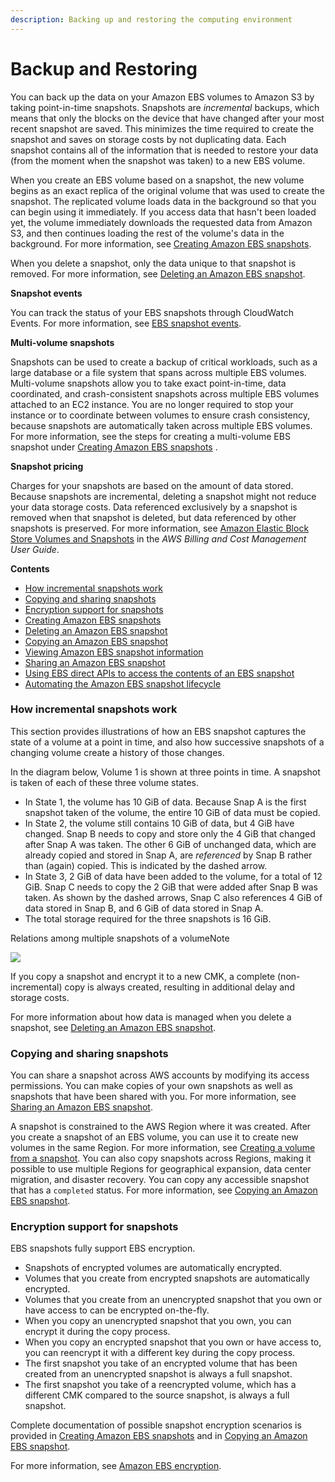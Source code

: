 ```yaml
---
description: Backing up and restoring the computing environment
---
```


# Backup and Restoring



You can back up the data on your Amazon EBS volumes to Amazon S3 by taking point-in-time snapshots. Snapshots are _incremental_ backups, which means that only the blocks on the device that have changed after your most recent snapshot are saved. This minimizes the time required to create the snapshot and saves on storage costs by not duplicating data. Each snapshot contains all of the information that is needed to restore your data \(from the moment when the snapshot was taken\) to a new EBS volume.

When you create an EBS volume based on a snapshot, the new volume begins as an exact replica of the original volume that was used to create the snapshot. The replicated volume loads data in the background so that you can begin using it immediately. If you access data that hasn't been loaded yet, the volume immediately downloads the requested data from Amazon S3, and then continues loading the rest of the volume's data in the background. For more information, see [Creating Amazon EBS snapshots](https://docs.aws.amazon.com/AWSEC2/latest/UserGuide/ebs-creating-snapshot.html).

When you delete a snapshot, only the data unique to that snapshot is removed. For more information, see [Deleting an Amazon EBS snapshot](https://docs.aws.amazon.com/AWSEC2/latest/UserGuide/ebs-deleting-snapshot.html).

**Snapshot events**

You can track the status of your EBS snapshots through CloudWatch Events. For more information, see [EBS snapshot events](https://docs.aws.amazon.com/AWSEC2/latest/UserGuide/ebs-cloud-watch-events.html#snapshot-events).

**Multi-volume snapshots**

Snapshots can be used to create a backup of critical workloads, such as a large database or a file system that spans across multiple EBS volumes. Multi-volume snapshots allow you to take exact point-in-time, data coordinated, and crash-consistent snapshots across multiple EBS volumes attached to an EC2 instance. You are no longer required to stop your instance or to coordinate between volumes to ensure crash consistency, because snapshots are automatically taken across multiple EBS volumes. For more information, see the steps for creating a multi-volume EBS snapshot under [Creating Amazon EBS snapshots](https://docs.aws.amazon.com/AWSEC2/latest/UserGuide/ebs-creating-snapshot.html) .

**Snapshot pricing**

Charges for your snapshots are based on the amount of data stored. Because snapshots are incremental, deleting a snapshot might not reduce your data storage costs. Data referenced exclusively by a snapshot is removed when that snapshot is deleted, but data referenced by other snapshots is preserved. For more information, see [Amazon Elastic Block Store Volumes and Snapshots](https://docs.aws.amazon.com/awsaccountbilling/latest/aboutv2/checklistforunwantedcharges.html#checkebsvolumes) in the _AWS Billing and Cost Management User Guide_.

**Contents**

* [How incremental snapshots work](https://docs.aws.amazon.com/AWSEC2/latest/UserGuide/EBSSnapshots.html#how_snapshots_work)
* [Copying and sharing snapshots](https://docs.aws.amazon.com/AWSEC2/latest/UserGuide/EBSSnapshots.html#copy-and-share)
* [Encryption support for snapshots](https://docs.aws.amazon.com/AWSEC2/latest/UserGuide/EBSSnapshots.html#encryption-support)
* [Creating Amazon EBS snapshots](https://docs.aws.amazon.com/AWSEC2/latest/UserGuide/ebs-creating-snapshot.html)
* [Deleting an Amazon EBS snapshot](https://docs.aws.amazon.com/AWSEC2/latest/UserGuide/ebs-deleting-snapshot.html)
* [Copying an Amazon EBS snapshot](https://docs.aws.amazon.com/AWSEC2/latest/UserGuide/ebs-copy-snapshot.html)
* [Viewing Amazon EBS snapshot information](https://docs.aws.amazon.com/AWSEC2/latest/UserGuide/ebs-describing-snapshots.html)
* [Sharing an Amazon EBS snapshot](https://docs.aws.amazon.com/AWSEC2/latest/UserGuide/ebs-modifying-snapshot-permissions.html)
* [Using EBS direct APIs to access the contents of an EBS snapshot](https://docs.aws.amazon.com/AWSEC2/latest/UserGuide/ebs-accessing-snapshot.html)
* [Automating the Amazon EBS snapshot lifecycle](https://docs.aws.amazon.com/AWSEC2/latest/UserGuide/snapshot-lifecycle.html)

### How incremental snapshots work <a id="how_snapshots_work"></a>

This section provides illustrations of how an EBS snapshot captures the state of a volume at a point in time, and also how successive snapshots of a changing volume create a history of those changes.

In the diagram below, Volume 1 is shown at three points in time. A snapshot is taken of each of these three volume states.

* In State 1, the volume has 10 GiB of data. Because Snap A is the first snapshot taken of the volume, the entire 10 GiB of data must be copied.
* In State 2, the volume still contains 10 GiB of data, but 4 GiB have changed. Snap B needs to copy and store only the 4 GiB that changed after Snap A was taken. The other 6 GiB of unchanged data, which are already copied and stored in Snap A, are _referenced_ by Snap B rather than \(again\) copied. This is indicated by the dashed arrow.
* In State 3, 2 GiB of data have been added to the volume, for a total of 12 GiB. Snap C needs to copy the 2 GiB that were added after Snap B was taken. As shown by the dashed arrows, Snap C also references 4 GiB of data stored in Snap B, and 6 GiB of data stored in Snap A.
* The total storage required for the three snapshots is 16 GiB.

Relations among multiple snapshots of a volumeNote

![        ](https://docs.aws.amazon.com/AWSEC2/latest/UserGuide/images/snapshot_1a.png)

If you copy a snapshot and encrypt it to a new CMK, a complete \(non-incremental\) copy is always created, resulting in additional delay and storage costs.

For more information about how data is managed when you delete a snapshot, see [Deleting an Amazon EBS snapshot](https://docs.aws.amazon.com/AWSEC2/latest/UserGuide/ebs-deleting-snapshot.html).

### Copying and sharing snapshots <a id="copy-and-share"></a>

You can share a snapshot across AWS accounts by modifying its access permissions. You can make copies of your own snapshots as well as snapshots that have been shared with you. For more information, see [Sharing an Amazon EBS snapshot](https://docs.aws.amazon.com/AWSEC2/latest/UserGuide/ebs-modifying-snapshot-permissions.html).

A snapshot is constrained to the AWS Region where it was created. After you create a snapshot of an EBS volume, you can use it to create new volumes in the same Region. For more information, see [Creating a volume from a snapshot](https://docs.aws.amazon.com/AWSEC2/latest/UserGuide/ebs-creating-volume.html#ebs-create-volume-from-snapshot). You can also copy snapshots across Regions, making it possible to use multiple Regions for geographical expansion, data center migration, and disaster recovery. You can copy any accessible snapshot that has a `completed` status. For more information, see [Copying an Amazon EBS snapshot](https://docs.aws.amazon.com/AWSEC2/latest/UserGuide/ebs-copy-snapshot.html).

### Encryption support for snapshots <a id="encryption-support"></a>

EBS snapshots fully support EBS encryption.

* Snapshots of encrypted volumes are automatically encrypted.
* Volumes that you create from encrypted snapshots are automatically encrypted.
* Volumes that you create from an unencrypted snapshot that you own or have access to can be encrypted on-the-fly.
* When you copy an unencrypted snapshot that you own, you can encrypt it during the copy process.
* When you copy an encrypted snapshot that you own or have access to, you can reencrypt it with a different key during the copy process.
* The first snapshot you take of an encrypted volume that has been created from an unencrypted snapshot is always a full snapshot.
* The first snapshot you take of a reencrypted volume, which has a different CMK compared to the source snapshot, is always a full snapshot.

Complete documentation of possible snapshot encryption scenarios is provided in [Creating Amazon EBS snapshots](https://docs.aws.amazon.com/AWSEC2/latest/UserGuide/ebs-creating-snapshot.html) and in [Copying an Amazon EBS snapshot](https://docs.aws.amazon.com/AWSEC2/latest/UserGuide/ebs-copy-snapshot.html).

For more information, see [Amazon EBS encryption](https://docs.aws.amazon.com/AWSEC2/latest/UserGuide/EBSEncryption.html).

